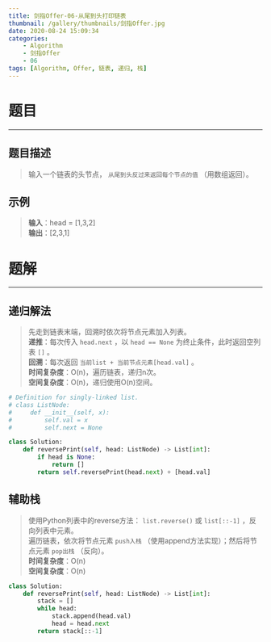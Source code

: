 ```yaml
---
title: 剑指Offer-06-从尾到头打印链表
thumbnail: /gallery/thumbnails/剑指Offer.jpg
date: 2020-08-24 15:09:34
categories:
    - Algorithm  
    - 剑指Offer  
    - 06
tags: [Algorithm, Offer, 链表, 递归, 栈]
---
```


# 题目
---
## 题目描述
> 输入一个链表的头节点， `从尾到头反过来返回每个节点的值` （用数组返回）。
<!-- more -->

## 示例
> **输入**：head = [1,3,2]  
> **输出**：[2,3,1]  

# 题解
---
## 递归解法
> 先走到链表末端，回溯时依次将节点元素加入列表。  
> **递推**：每次传入 `head.next` ，以 `head == None` 为终止条件，此时返回空列表 `[]` 。  
> **回溯**：每次返回 `当前list + 当前节点元素[head.val]` 。  
> **时间复杂度**：O(n)，遍历链表，递归n次。  
> **空间复杂度**：O(n)，递归使用O(n)空间。  

```python
# Definition for singly-linked list.
# class ListNode:
#     def __init__(self, x):
#         self.val = x
#         self.next = None

class Solution:
    def reversePrint(self, head: ListNode) -> List[int]:
        if head is None:
            return []
        return self.reversePrint(head.next) + [head.val]
```

## 辅助栈
> 使用Python列表中的reverse方法： `list.reverse()` 或 `list[::-1]` ，反向列表中元素。  
> 遍历链表，依次将节点元素 `push入栈` （使用append方法实现）；然后将节点元素 `pop出栈` （反向）。  
> **时间复杂度**：O(n)  
> **空间复杂度**：O(n)  

```python
class Solution:
    def reversePrint(self, head: ListNode) -> List[int]:
        stack = []
        while head:
            stack.append(head.val)
            head = head.next
        return stack[::-1]
```

